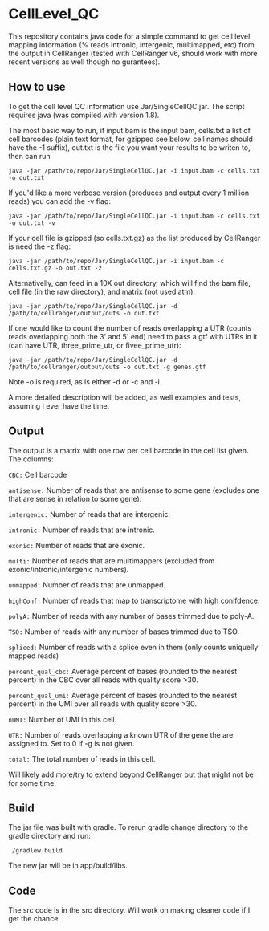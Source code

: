 # CellLevel_QC

This repository contains java code for a simple command to get cell level mapping information (% reads intronic, intergenic, multimapped, etc) from the output in CellRanger (tested with CellRanger v6, should work with more recent versions as well though no gurantees).

## How to use

To get the cell level QC information use Jar/SingleCellQC.jar. The script requires java (was compiled with version 1.8). 

The most basic way to run, if input.bam is the input bam, cells.txt a list of cell barcodes (plain text format, for gzipped see below, cell names should have the -1 suffix), out.txt is the file you want your results to be writen to, then can run

```
java -jar /path/to/repo/Jar/SingleCellQC.jar -i input.bam -c cells.txt -o out.txt
```

If you'd like a more verbose version (produces and output every 1 million reads) you can add the -v flag:

```
java -jar /path/to/repo/Jar/SingleCellQC.jar -i input.bam -c cells.txt -o out.txt -v
```

If your cell file is gzipped (so cells.txt.gz) as the list produced by CellRanger is need the -z flag:

```
java -jar /path/to/repo/Jar/SingleCellQC.jar -i input.bam -c cells.txt.gz -o out.txt -z
```

Alternativelly, can feed in a 10X out directory, which will find the bam file, cell file (in the raw directory), and matrix (not used atm):

```
java -jar /path/to/repo/Jar/SingleCellQC.jar -d /path/to/cellranger/output/outs -o out.txt
```

If one would like to count the number of reads overlapping a UTR (counts reads overlapping both the 3' and 5' end) need to pass a gtf with UTRs in it (can have UTR, three_prime_utr, or fivee_prime_utr):

```
java -jar /path/to/repo/Jar/SingleCellQC.jar -d /path/to/cellranger/output/outs -o out.txt -g genes.gtf
```

Note -o is required, as is either -d or -c and -i.

A more detailed description will be added, as well examples and tests, assuming I ever have the time.

## Output

The output is a matrix with one row per cell barcode in the cell list given. The columns:

`CBC:` Cell barcode

`antisense:` Number of reads that are antisense to some gene (excludes one that are sense in relation to some gene).

`intergenic:` Number of reads that are intergenic.

`intronic:` Number of reads that are intronic.

`exonic:` Number of reads that are exonic.

`multi:` Number of reads that are multimappers (excluded from exonic/intronic/intergenic numbers).

`unmapped:` Number of reads that are unmapped.

`highConf:` Number of reads that map to transcriptome with high conifdence.

`polyA:` Number of reads with any number of bases trimmed due to poly-A.

`TSO:` Number of reads with any number of bases trimmed due to TSO.

`spliced:` Number of reads with a splice even in them (only counts uniquelly mapped reads)

`percent_qual_cbc:` Average percent of bases (rounded to the nearest percent) in the CBC over all reads with quality score >30.

`percent_qual_umi:` Average percent of bases (rounded to the nearest percent) in the UMI over all reads with quality score >30.

`nUMI:` Number of UMI in this cell.

`UTR:` Number of reads overlapping a known UTR of the gene the are assigned to. Set to 0 if -g is not given.

`total:` The total number of reads in this cell.

Will likely add more/try to extend beyond CellRanger but that might not be for some time.

## Build

The jar file was built with gradle. To rerun gradle change directory to the gradle directory and run:

```
./gradlew build
```

The new jar will be in app/build/libs.

## Code

The src code is in the src directory. Will work on making cleaner code if I get the chance.
